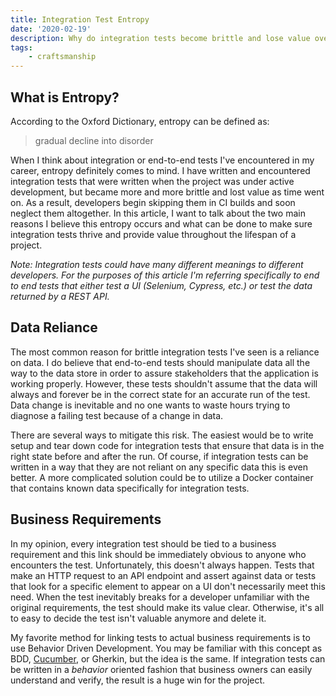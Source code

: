 ```yaml
---
title: Integration Test Entropy
date: '2020-02-19'
description: Why do integration tests become brittle and lose value over time?
tags:
    - craftsmanship
---
```


## What is Entropy?

According to the Oxford Dictionary, entropy can be defined as:

> gradual decline into disorder

When I think about integration or end-to-end tests I've encountered in my
career, entropy definitely comes to mind. I have written and encountered
integration tests that were written when the project was under active
development, but became more and more brittle and lost value as time went on.
As a result, developers begin skipping them in CI builds and soon neglect them
altogether. In this article, I want to talk about the two main reasons I believe
this entropy occurs and what can be done to make sure integration tests thrive
and provide value throughout the lifespan of a project.

_Note: Integration tests could have many different meanings to different
developers. For the purposes of this article I'm referring specifically to end
to end tests that either test a UI (Selenium, Cypress, etc.) or test the data
returned by a REST API._

## Data Reliance

The most common reason for brittle integration tests I've seen is a reliance on
data. I do believe that end-to-end tests should manipulate data all the way to
the data store in order to assure stakeholders that the application is working
properly. However, these tests shouldn't assume that the data will always and
forever be in the correct state for an accurate run of the test. Data change is
inevitable and no one wants to waste hours trying to diagnose a failing test
because of a change in data.

There are several ways to mitigate this risk. The easiest would be to write
setup and tear down code for integration tests that ensure that data is in the
right state before and after the run. Of course, if integration tests can be
written in a way that they are not reliant on any specific data this is even
better. A more complicated solution could be to utilize a Docker container that
contains known data specifically for integration tests.

## Business Requirements

In my opinion, every integration test should be tied to a business requirement
and this link should be immediately obvious to anyone who encounters the test.
Unfortunately, this doesn't always happen. Tests that make an HTTP request to an
API endpoint and assert against data or tests that look for a specific element
to appear on a UI don't necessarily meet this need. When the test inevitably
breaks for a developer unfamiliar with the original requirements, the test
should make its value clear. Otherwise, it's all to easy to decide the test
isn't valuable anymore and delete it.

My favorite method for linking tests to actual business requirements is to use
Behavior Driven Development. You may be familiar with this concept as BDD,
[Cucumber](https://cucumber.io/), or Gherkin, but the idea is the same. If
integration tests can be written in a _behavior_ oriented fashion that business
owners can easily understand and verify, the result is a huge win for the
project.
